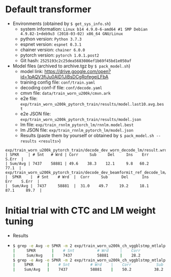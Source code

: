 # Default transformer
  - Environments (obtained by `$ get_sys_info.sh`)
      - system information: `Linux b14 4.9.0-6-amd64 #1 SMP Debian 4.9.82-1+deb9u3 (2018-03-02) x86_64 GNU/Linux`
	  - python version: `Python 3.7.3`
	  - espnet version: `espnet 0.3.1`
	  - chainer version: `chainer 6.0.0`
	  - pytorch version: `pytorch 1.0.1.post2`
	  - Git hash: `2525193c2c25dea5683086ef1b69f45bd1e050af`
  - Model files (archived to archive.tgz by `$ pack_model.sh`)
      - model link: https://drive.google.com/open?id=1pAQV3fjJu0AlD1JiBsDCgRofegeiLFbA
	  - training config file: `conf/train.yaml`
	  - decoding conf-if file: `conf/decode.yaml`
	  - cmvn file: `data/train_worn_u200k/cmvn.ark`
	  - e2e file: `exp/train_worn_u200k_pytorch_train/results/model.last10.avg.best`
	  - e2e JSON file: `exp/train_worn_u200k_pytorch_train/results/model.json`
	  - lm file: `exp/train_rnnlm_pytorch_lm/rnnlm.model.best`
	  - lm JSON file: `exp/train_rnnlm_pytorch_lm/model.json`
	  - Results (paste them by yourself or obtained by `$ pack_model.sh --results <results>`)
```
exp/train_worn_u200k_pytorch_train/decode_dev_worn_decode_lm/result.wrd.txt
| SPKR    | # Snt   # Wrd | Corr     Sub     Del     Ins    Err   S.Err  |
| Sum/Avg | 7437    58881 | 49.6    38.3    12.1     9.8   60.2    77.1  |
exp/train_worn_u200k_pytorch_train/decode_dev_beamformit_ref_decode_lm/result.wrd.txt
|  SPKR    |  # Snt    # Wrd  |  Corr     Sub      Del      Ins      Err    S.Err  |
|  Sum/Avg |  7437     58881  |  31.0    49.7     19.2     18.1     87.1     89.7  |
```

# Initial trial with CTC and LM weight tuning

- Results

- ```bash
  $ grep -e Avg -e SPKR -m 2 exp/train_worn_u200k_ch_vggblstmp_mtlalpha0.1/decode_dev_beamformit_ref_beam20_eacc.best_p0.0_len0.0-0.0_ctcw0.1_rnnlm0.1/result.wrd.txt
  |     SPKR       |    # Snt          # Wrd     |    Corr            Sub           Del            Ins           Err          S.Err     |
  |     Sum/Avg    |    7437           58881     |    28.2           46.7          25.1           16.3          88.1           85.3     |
  $ grep -e Avg -e SPKR -m 2 exp/train_worn_u200k_ch_vggblstmp_mtlalpha0.1/decode_dev_worn_beam20_eacc.best_p0.0_len0.0-0.0_ctcw0.1_rnnlm0.1/result.wrd.txt
  |    SPKR      |    # Snt         # Wrd    |    Corr           Sub          Del           Ins          Err         S.Err    |
  |    Sum/Avg   |    7437          58881    |    50.2          38.2         11.5           9.6         59.3          73.6    |
  ```

  
